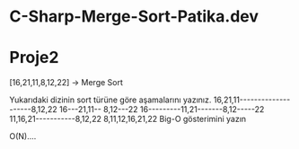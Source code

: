 # C-Sharp-Merge-Sort-Patika.dev
# Proje2
[16,21,11,8,12,22] -> Merge Sort

Yukarıdaki dizinin sort türüne göre aşamalarını yazınız.
16,21,11--------------------8,12,22
16---21,11-- 8,12---22
16---------11,21-------8,12-----22
11,16,21-----------8,12,22
8,11,12,16,21,22
Big-O gösterimini yazın

O(N)....
